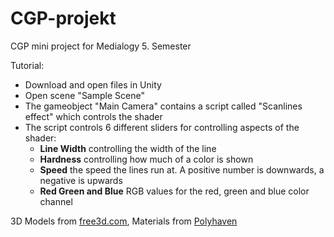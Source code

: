 # CGP-projekt
CGP mini project for Medialogy 5. Semester

Tutorial:
* Download and open files in Unity
* Open scene "Sample Scene"
* The gameobject "Main Camera" contains a script called "Scanlines effect" which controls the shader
* The script controls 6 different sliders for controlling aspects of the shader:
  - **Line Width** controlling the width of the line
  - **Hardness** controlling how much of a color is shown
  - **Speed** the speed the lines run at. A positive number is downwards, a negative is upwards
  - **Red Green and Blue** RGB values for the red, green and blue color channel
  
3D Models from [free3d.com](https://free3d.com/), Materials from [Polyhaven](https://polyhaven.com/)
